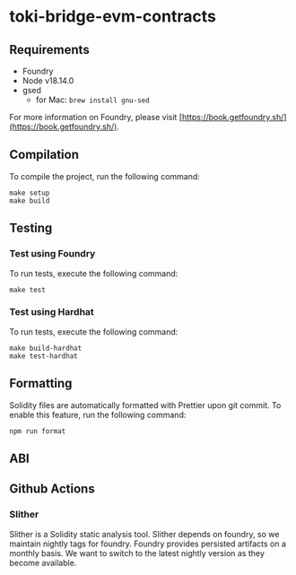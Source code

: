 # toki-bridge-evm-contracts

## Requirements

- Foundry
- Node v18.14.0
- gsed
  - for Mac: `brew install gnu-sed`

For more information on Foundry, please visit [https://book.getfoundry.sh/](https://book.getfoundry.sh/).

## Compilation

To compile the project, run the following command:

```
make setup
make build
```


## Testing

### Test using Foundry
To run tests, execute the following command:

```
make test
```

### Test using Hardhat 
To run tests, execute the following command:

```
make build-hardhat
make test-hardhat
```

## Formatting

Solidity files are automatically formatted with Prettier upon git commit. To enable this feature, run the following command:

```
npm run format
```

## ABI
## Github Actions
### Slither
Slither is a Solidity static analysis tool. Slither depends on foundry, so we maintain nightly tags for foundry.
Foundry provides persisted artifacts on a monthly basis. We want to switch to the latest nightly version as they become available.
